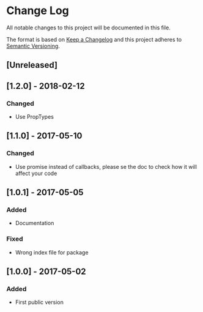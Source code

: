 # Change Log
All notable changes to this project will be documented in this file.

The format is based on [Keep a Changelog](http://keepachangelog.com/)
and this project adheres to [Semantic Versioning](http://semver.org/).

## [Unreleased]

## [1.2.0] - 2018-02-12
### Changed
- Use PropTypes

## [1.1.0] - 2017-05-10
### Changed
 - Use promise instead of callbacks, please se the doc to check how it will affect your code

## [1.0.1] - 2017-05-05
### Added
 - Documentation

### Fixed
 - Wrong index file for package

## [1.0.0] - 2017-05-02
### Added
 - First public version
